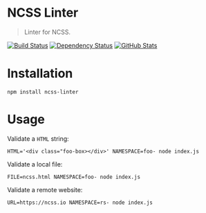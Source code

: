 NCSS Linter
===========

> Linter for NCSS.

[![Build Status](https://img.shields.io/travis/redaxmedia/ncss-linter.svg)](https://travis-ci.org/redaxmedia/ncss-linter)
[![Dependency Status](https://gemnasium.com/badges/github.com/redaxmedia/ncss-linter.svg)](https://gemnasium.com/github.com/redaxmedia/ncss-linter)
[![GitHub Stats](https://img.shields.io/badge/github-stats-ff5500.svg)](http://githubstats.com/redaxmedia/ncss-linter)


Installation
============

```
npm install ncss-linter
```


Usage
=====


Validate a `HTML` string:

```
HTML='<div class="foo-box></div>' NAMESPACE=foo- node index.js
```

Validate a local file:

```
FILE=ncss.html NAMESPACE=foo- node index.js
```

Validate a remote website:

```
URL=https://ncss.io NAMESPACE=rs- node index.js
```
